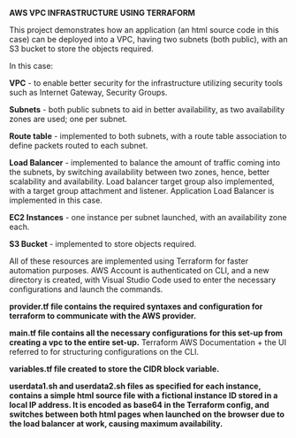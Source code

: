 **AWS VPC INFRASTRUCTURE USING TERRAFORM**

This project demonstrates how an application (an html source code in this case) can be deployed into a VPC, having two subnets (both public), with an S3 bucket to store the objects required.

In this case:

**VPC** - to enable better security for the infrastructure utilizing security tools such as Internet Gateway, Security Groups.

**Subnets** - both public subnets to aid in better availability, as two availability zones are used; one per subnet.

**Route table** - implemented to both subnets, with a route table association to define packets routed to each subnet.

**Load Balancer** - implemented to balance the amount of traffic coming into the subnets, by switching availability between two zones, hence, better scalability and availability. Load balancer target group also implemented, with a target group attachment and listener. Application Load Balancer is implemented in this case.

**EC2 Instances** - one instance per subnet launched, with an availability zone each.

**S3 Bucket** - implemented to store objects required.

All of these resources are implemented using Terraform for faster automation purposes.
AWS Account is authenticated on CLI, and a new directory is created, with Visual Studio Code used to enter the necessary configurations and launch the commands.

**provider.tf file contains the required syntaxes and configuration for terraform to communicate with the AWS provider.**

**main.tf file contains all the necessary configurations for this set-up from creating a vpc to the entire set-up.**
Terraform AWS Documentation + the UI referred to for structuring configurations on the CLI.

**variables.tf file created to store the CIDR block variable.**

**userdata1.sh and userdata2.sh files as specified for each instance, contains a simple html source file with a fictional instance ID stored in a local IP address. It is encoded as base64 in the Terraform config, and switches between both html pages when launched on the browser due to the load balancer at work, causing maximum availability.**
